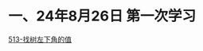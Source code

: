 # 一、24年8月26日 第一次学习
[513-找树左下角的值](https://leetcode.cn/problems/find-bottom-left-tree-value/description/)

